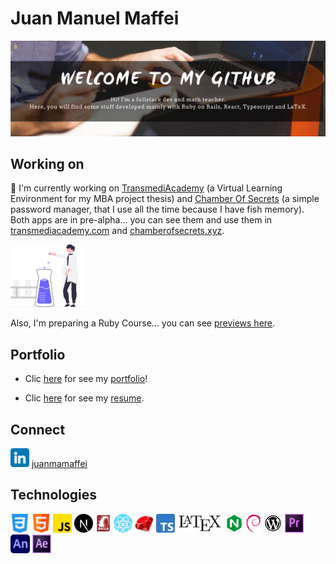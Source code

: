 # Juan Manuel Maffei

![image](./images/ghbanner.png)

## Working on

🔭 I'm currently working on [TransmediAcademy](https://github.com/juanmamaffei/transmediAcademy) (a Virtual Learning Environment for my MBA project thesis) and [Chamber Of Secrets](https://github.com/juanmamaffei/chamber_of_secrets) (a simple password manager, that I use all the time because I have fish memory). Both apps are in pre-alpha... you can see them and use them in [transmediacademy.com](http://transmediacademy.com) and [chamberofsecrets.xyz](http://chamberofsecrets.xyz).

<img src="./images/science.svg" height="100px" />

Also, I'm preparing a Ruby Course... you can see [previews here](https://www.youtube.com/channel/UCzBUFrutEKAkIxWZedqXn1w/videos).

## Portfolio

- Clic [here](https://portfolio-juanmamaffei.vercel.app/) for see my [portfolio](https://portfolio-juanmamaffei.vercel.app/)!

- Clic [here](./pdf/resume.pdf) for see my [resume](./pdf/resume.pdf).

## Connect

<img src="./images/linkedin.png" height="30px" /> [juanmamaffei](https://www.linkedin.com/in/juanmamaffei/)

## Technologies

<img src="./images/css.png" height="30px" /> <img src="./images/html.png" height="30px" /> <img src="./images/js.png" height="30px" /> <img src="./images/next.png" height="30px" /> <img src="./images/rails.jpeg" height="30px" /> <img src="./images/react.png" height="30px" /> <img src="./images/ruby.png" height="30px" /> <img src="./images/typescript.png" height="30px" /> <img src="./images/latex.png" height="30px" /> <img src="./images/nginx.jpg" height="30px" /> <img src="./images/debian.png" height="30px" /> <img src="./images/wordpress.png" height="30px" /> <img src="./images/permiere.svg" height="30px" /> <img src="./images/animate.png" height="30px" /> <img src="./images/aftereffects.png" height="30px" />

<!--
### Hi there 👋


**juanmamaffei/juanmamaffei** is a ✨ _special_ ✨ repository because its `README.md` (this file) appears on your GitHub profile.

Here are some ideas to get you started:

- 🔭 I’m currently working on ...
- 🌱 I’m currently learning ...
- 👯 I’m looking to collaborate on ...
- 🤔 I’m looking for help with ...
- 💬 Ask me about ...
- 📫 How to reach me: ...
- 😄 Pronouns: ...
- ⚡ Fun fact: ...

https://www.linkedin.com/in/juanmamaffei/

https://jmmaffei.com

https://www.youtube.com/c/juanmamaffei


-->

